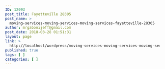 ```yaml
---
ID: 12093
post_title: Fayetteville 28305
post_name: >
  moving-services-moving-services-moving-services-fayetteville-28305
author: mrgabonijeff@gmail.com
post_date: 2018-03-28 01:51:31
layout: page
link: >
  http://localhost/wordpress/moving-services-moving-services-moving-services-fayetteville-28305/
published: true
tags: [ ]
categories: [ ]
---
```

